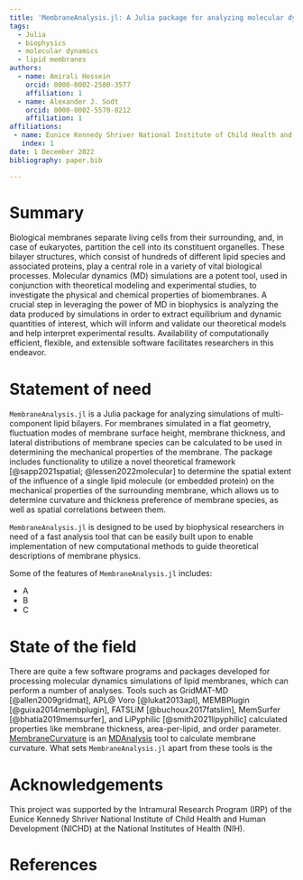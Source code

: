```yaml
---
title: 'MembraneAnalysis.jl: A Julia package for analyzing molecular dynamics simulations of lipid membranes'
tags:
  - Julia
  - biophysics
  - molecular dynamics
  - lipid membranes
authors:
  - name: Amirali Hossein
    orcid: 0000-0002-2580-3577
    affiliation: 1
  - name: Alexander J. Sodt
    orcid: 0000-0002-5570-8212
    affiliation: 1
affiliations:
 - name: Eunice Kennedy Shriver National Institute of Child Health and Human Development, Bethesda, MD 20892, United States
   index: 1
date: 1 December 2022
bibliography: paper.bib

---
```


# Summary

Biological membranes separate living cells from their surrounding, and, in case of eukaryotes, partition the cell into its constituent organelles. These bilayer structures, which consist of hundreds of different lipid species and associated proteins, play a central role in a variety of vital biological processes. Molecular dynamics (MD) simulations are a potent tool, used in conjunction with theoretical modeling and experimental studies, to investigate the physical and chemical properties of biomembranes. A crucial step in leveraging the power of MD in biophysics is analyzing the data produced by simulations in order to extract equilibrium and dynamic quantities of interest, which will inform and validate our theoretical models and help interpret experimental results. Availability of computationally efficient, flexible, and extensible software facilitates researchers in this endeavor.

# Statement of need

`MembraneAnalysis.jl` is a Julia package for analyzing simulations of multi-component lipid bilayers. For membranes simulated in a flat geometry, fluctuation modes of membrane surface height, membrane thickness, and lateral distributions of membrane species can be calculated to be used in determining the mechanical properties of the membrane. The package includes functionality to utilize a novel theoretical framework [@sapp2021spatial; @lessen2022molecular] to determine the spatial extent of the influence of a single lipid molecule (or embedded protein) on the mechanical properties of the surrounding membrane, which allows us to determine curvature and thickness preference of membrane species, as well as spatial correlations between them.

`MembraneAnalysis.jl` is designed to be used by biophysical researchers in need of a fast analysis tool that can be easily built upon to enable implementation of new computational methods to guide theoretical descriptions of membrane physics.

Some of the features of `MembraneAnalysis.jl` includes:

- A
- B
- C

# State of the field

There are quite a few software programs and packages developed for processing molecular dynamics simulations of lipid membranes, which can perform a number of analyses. Tools such as GridMAT-MD [@allen2009gridmat], APL@ Voro [@lukat2013apl], MEMBPlugin [@guixa2014membplugin], FATSLiM [@buchoux2017fatslim], MemSurfer [@bhatia2019memsurfer], and LiPyphilic [@smith2021lipyphilic] calculated properties like membrane thickness, area-per-lipid, and order parameter. [MembraneCurvature](https://github.com/MDAnalysis/membrane-curvature) is an [MDAnalysis](https://www.mdanalysis.org/) tool to calculate membrane curvature. What sets `MembraneAnalysis.jl` apart from these tools is the 

# Acknowledgements

This project was supported by the Intramural Research Program (IRP) of the Eunice Kennedy Shriver National Institute of Child Health and Human Development (NICHD) at the National Institutes of Health (NIH).

# References
